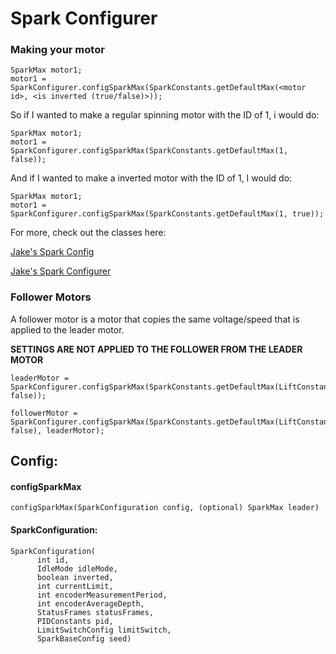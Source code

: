 # Spark Configurer
### Making your motor
```
SparkMax motor1;
motor1 =
SparkConfigurer.configSparkMax(SparkConstants.getDefaultMax(<motor id>, <is inverted (true/false)>));
```
So if I wanted to make a regular spinning motor with the ID of 1, i would do:
```
SparkMax motor1;
motor1 = SparkConfigurer.configSparkMax(SparkConstants.getDefaultMax(1, false));
```
And if I wanted to make a inverted motor with the ID of 1, I would do:
```
SparkMax motor1;
motor1 = SparkConfigurer.configSparkMax(SparkConstants.getDefaultMax(1, true));
```

For more, check out the classes here:

[Jake's Spark Config](/src/main/java/frc/robot/util/spark/SparkConfiguration.java)

[Jake's Spark Configurer](/src/main/java/frc/robot/util/spark/SparkConfigurer.java)
### Follower Motors
A follower motor is a motor that copies the same voltage/speed that is applied to the leader motor.

__SETTINGS ARE NOT APPLIED TO THE FOLLOWER FROM THE LEADER MOTOR__
```
leaderMotor = SparkConfigurer.configSparkMax(SparkConstants.getDefaultMax(LiftConstants.liftleaderMotorID, false));

followerMotor = SparkConfigurer.configSparkMax(SparkConstants.getDefaultMax(LiftConstants.liftfollowerMotorID, false), leaderMotor);
```

## Config:
#### configSparkMax
```
configSparkMax(SparkConfiguration config, (optional) SparkMax leader)
```
#### SparkConfiguration:

```
SparkConfiguration(
      int id,
      IdleMode idleMode,
      boolean inverted,
      int currentLimit,
      int encoderMeasurementPeriod,
      int encoderAverageDepth,
      StatusFrames statusFrames,
      PIDConstants pid,
      LimitSwitchConfig limitSwitch,
      SparkBaseConfig seed)
```
